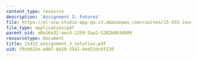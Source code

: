 ```yaml
---
content_type: resource
description: 'Assignment 3: Futures'
file: https://ol-ocw-studio-app-qa.s3.amazonaws.com/courses/15-433-investments-spring-2003/f0cb625ea08fbb1935426ed53dc6f228_15433_assignment_3_solution.pdf
file_type: application/pdf
parent_uid: e0a16a32-aec4-1259-5aa2-5282b863d999
resourcetype: Document
title: 15433_assignment_3_solution.pdf
uid: f0cb625e-a08f-bb19-3542-6ed53dc6f228
---
```

